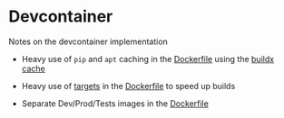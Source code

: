 # Devcontainer

Notes on the devcontainer implementation

- Heavy use of `pip` and `apt` caching in the [Dockerfile](../Dockerfile) using the [buildx cache](https://docs.docker.com/build/cache/)

- Heavy use of [targets](https://docs.docker.com/build/building/multi-stage/) in the [Dockerfile](../Dockerfile) to speed up builds

- Separate Dev/Prod/Tests images in the [Dockerfile](../Dockerfile)